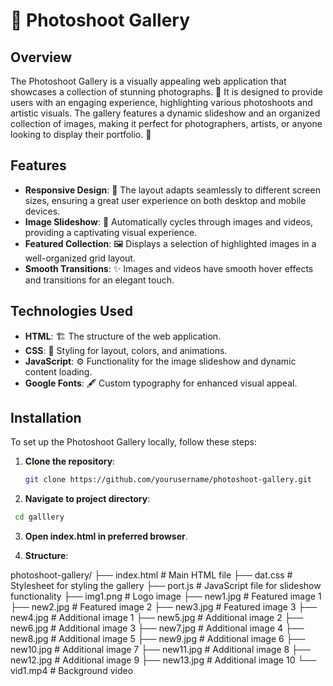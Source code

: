 # 📸 Photoshoot Gallery

## Overview

The Photoshoot Gallery is a visually appealing web application that showcases a collection of stunning photographs. 🌟 It is designed to provide users with an engaging experience, highlighting various photoshoots and artistic visuals. The gallery features a dynamic slideshow and an organized collection of images, making it perfect for photographers, artists, or anyone looking to display their portfolio. 🎨

## Features

- **Responsive Design**: 📱 The layout adapts seamlessly to different screen sizes, ensuring a great user experience on both desktop and mobile devices.
- **Image Slideshow**: 🔄 Automatically cycles through images and videos, providing a captivating visual experience.
- **Featured Collection**: 🖼️ Displays a selection of highlighted images in a well-organized grid layout.
- **Smooth Transitions**: ✨ Images and videos have smooth hover effects and transitions for an elegant touch.

## Technologies Used

- **HTML**: 🏗️ The structure of the web application.
- **CSS**: 🎨 Styling for layout, colors, and animations.
- **JavaScript**: ⚙️ Functionality for the image slideshow and dynamic content loading.
- **Google Fonts**: 🖋️ Custom typography for enhanced visual appeal.

## Installation

To set up the Photoshoot Gallery locally, follow these steps:

1. **Clone the repository**:

   ```bash
   git clone https://github.com/yourusername/photoshoot-gallery.git
   ```

2. **Navigate to project directory**:

```bash
 cd galllery
```

3. **Open index.html in preferred browser**.

4. **Structure**:

photoshoot-gallery/
├── index.html # Main HTML file
├── dat.css # Stylesheet for styling the gallery
├── port.js # JavaScript file for slideshow functionality
├── img1.png # Logo image
├── new1.jpg # Featured image 1
├── new2.jpg # Featured image 2
├── new3.jpg # Featured image 3
├── new4.jpg # Additional image 1
├── new5.jpg # Additional image 2
├── new6.jpg # Additional image 3
├── new7.jpg # Additional image 4
├── new8.jpg # Additional image 5
├── new9.jpg # Additional image 6
├── new10.jpg # Additional image 7
├── new11.jpg # Additional image 8
├── new12.jpg # Additional image 9
├── new13.jpg # Additional image 10
└── vid1.mp4 # Background video
